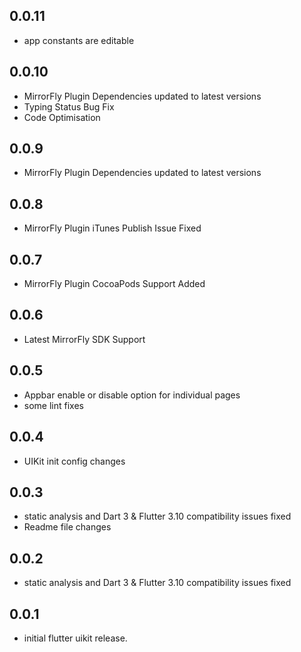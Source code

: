 ## 0.0.11
* app constants are editable

## 0.0.10
* MirrorFly Plugin Dependencies updated to latest versions
* Typing Status Bug Fix
* Code Optimisation

## 0.0.9
* MirrorFly Plugin Dependencies updated to latest versions

## 0.0.8
* MirrorFly Plugin iTunes Publish Issue Fixed

## 0.0.7
* MirrorFly Plugin CocoaPods Support Added

## 0.0.6
* Latest MirrorFly SDK Support

## 0.0.5

* Appbar enable or disable option for individual pages
* some lint fixes
## 0.0.4

* UIKit init config changes

## 0.0.3

* static analysis and Dart 3 & Flutter 3.10 compatibility issues fixed
* Readme file changes

## 0.0.2

* static analysis and Dart 3 & Flutter 3.10 compatibility issues fixed
## 0.0.1

* initial flutter uikit release.